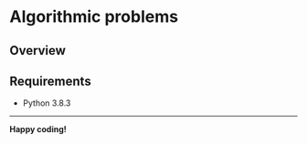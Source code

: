 # Algorithmic problems

## Overview



## Requirements

 * Python 3.8.3









---

**Happy coding!**
